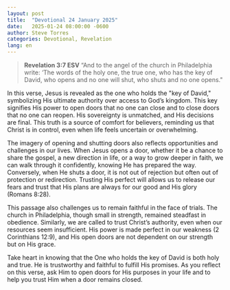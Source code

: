 ```yaml
---
layout: post
title:  "Devotional 24 January 2025"
date:   2025-01-24 08:00:00 -0600
author: Steve Torres
categories: Devotional, Revelation
lang: en
---
```


>**Revelation 3:7 ESV**
>“And to the angel of the church in Philadelphia write: ‘The words of the holy one, the true one, who has the key of David, who opens and no one will shut, who shuts and no one opens."

In this verse, Jesus is revealed as the one who holds the "key of David," symbolizing His ultimate authority over access to God’s kingdom. This key signifies His power to open doors that no one can close and to close doors that no one can reopen. His sovereignty is unmatched, and His decisions are final. This truth is a source of comfort for believers, reminding us that Christ is in control, even when life feels uncertain or overwhelming.

The imagery of opening and shutting doors also reflects opportunities and challenges in our lives. When Jesus opens a door, whether it be a chance to share the gospel, a new direction in life, or a way to grow deeper in faith, we can walk through it confidently, knowing He has prepared the way. Conversely, when He shuts a door, it is not out of rejection but often out of protection or redirection. Trusting His perfect will allows us to release our fears and trust that His plans are always for our good and His glory (Romans 8:28).

This passage also challenges us to remain faithful in the face of trials. The church in Philadelphia, though small in strength, remained steadfast in obedience. Similarly, we are called to trust Christ’s authority, even when our resources seem insufficient. His power is made perfect in our weakness (2 Corinthians 12:9), and His open doors are not dependent on our strength but on His grace.

Take heart in knowing that the One who holds the key of David is both holy and true. He is trustworthy and faithful to fulfill His promises. As you reflect on this verse, ask Him to open doors for His purposes in your life and to help you trust Him when a door remains closed.

